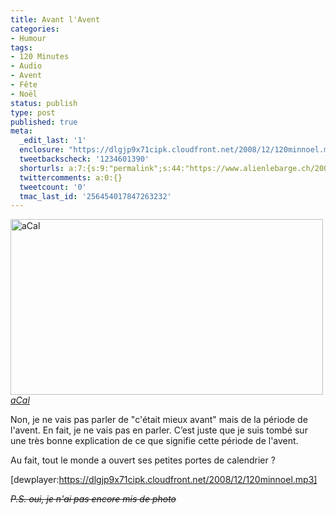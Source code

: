 ```yaml
---
title: Avant l'Avent
categories:
- Humour
tags:
- 120 Minutes
- Audio
- Avent
- Fête
- Noël
status: publish
type: post
published: true
meta:
  _edit_last: '1'
  enclosure: "https://dlgjp9x71cipk.cloudfront.net/2008/12/120minnoel.mp3\r\n3890551\r\naudio/mpeg\r\n"
  tweetbackscheck: '1234601390'
  shorturls: a:7:{s:9:"permalink";s:44:"https://www.alienlebarge.ch/2008/12/04/avant/";s:7:"tinyurl";s:25:"https://tinyurl.com/dzymwe";s:4:"isgd";s:17:"https://is.gd/ikhc";s:5:"bitly";s:20:"https://bit.ly/30Pdsl";s:5:"snipr";s:22:"https://snipr.com/b9xt9";s:5:"snurl";s:22:"https://snurl.com/b9xt9";s:7:"snipurl";s:24:"https://snipurl.com/b9xt9";}
  twittercomments: a:0:{}
  tweetcount: '0'
  tmac_last_id: '256454017847263232'
---
```

<img src="https://farm4.static.flickr.com/3235/3086973394_21148fe562.jpg" alt="aCal" width="500" height="281" />
<a title="aCal de alienlebarge, sur Flickr" href="https://www.flickr.com/photos/alienlebarge/3086973394/"><em>aCal</em></a>

<a title="aCal de alienlebarge, sur Flickr" href="https://www.flickr.com/photos/alienlebarge/3086973394/"></a>Non, je ne vais pas parler de "c'était mieux avant" mais de la période de l'avent. En fait, je ne vais pas en parler. C’est juste que je suis tombé sur une très bonne explication de ce que signifie cette période de l'avent.

Au fait, tout le monde a ouvert ses petites portes de calendrier ?

[dewplayer:https://dlgjp9x71cipk.cloudfront.net/2008/12/120minnoel.mp3]

<em><span style="text-decoration: line-through;">P.S. oui, je n'ai pas encore mis de photo</span></em>
